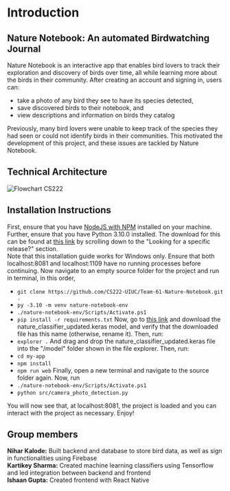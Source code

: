 # Introduction
## Nature Notebook: An automated Birdwatching Journal
Nature Notebook is an interactive app that enables bird lovers to track their exploration and discovery of birds over time, all while learning more about the birds in their community.
After creating an account and signing in, users can:
- take a photo of any bird they see to have its species detected,
- save discovered birds to their notebook, and
- view descriptions and information on birds they catalog

Previously, many bird lovers were unable to keep track of the species they had seen or could not identify birds in their communities. This motivated the development of this project, and these issues are tackled by Nature Notebook.

## Technical Architecture
![Flowchart CS222](https://github.com/user-attachments/assets/7bab3bc9-e572-4bf8-8349-34c194e9a8d7)

## Installation Instructions
First, ensure that you have [NodeJS with NPM](https://nodejs.org/en/download) installed on your machine.  
Further, ensure that you have Python 3.10.0 installed. The download for this can be found at [this link](https://www.python.org/downloads/) by scrolling down to the "Looking for a specific release?" section.  
Note that this installation guide works for Windows only. Ensure that both localhost:8081 and localhost:1109 have no running processes before continuing.
Now navigate to an empty source folder for the project and run in terminal, in this order, 

- ```git clone https://github.com/CS222-UIUC/Team-61-Nature-Notebook.git .```
- ```py -3.10 -m venv nature-notebook-env```
- ```./nature-notebook-env/Scripts/Activate.ps1```
- ```pip install -r requirements.txt```
Now, go to [this link](https://drive.google.com/file/d/139eSaMLDMwS3RVzOINbfq_7M4RjMD_cs/view?usp=sharing) and download the nature_classifier_updated.keras model, and verify that the downloaded file has this name (otherwise, rename it). Then, run:
- ```explorer .```
And drag and drop the nature_classifier_updated.keras file into the "/model" folder shown in the file explorer. Then, run:
- ```cd my-app```
- ```npm install```
- ```npm run web```
Finally, open a new terminal and navigate to the source folder again. Now, run
- ```./nature-notebook-env/Scripts/Activate.ps1```
- ```python src/camera_photo_detection.py```

You will now see that, at localhost:8081, the project is loaded and you can interact with the project as necessary. Enjoy!

## Group members
**Nihar Kalode:** Built backend and database to store bird data, as well as sign in functionalities using Firebase  
**Kartikey Sharma:** Created machine learning classifiers using Tensorflow and led integration between backend and frontend  
**Ishaan Gupta:** Created frontend with React Native
